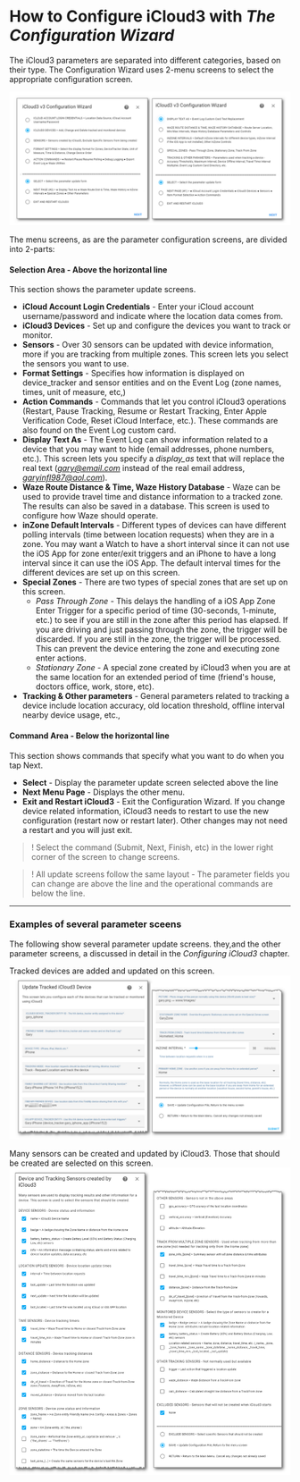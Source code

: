# How to Configure iCloud3 with *The Configuration Wizard*

The iCloud3 parameters are separated into different categories, based on their type. The Configuration Wizard uses 2-menu screens to select the appropriate configuration screen.

![](../images/cf-menu-1-2-sbs.png)

The menu screens, as are the parameter configuration screens, are divided into 2-parts:

#### Selection Area - Above the horizontal line

This section shows the parameter update screens.

- **iCloud Account Login Credentials** - Enter your iCloud account username/password and indicate where the location data comes from.
- **iCloud3 Devices** - Set up and configure the devices you want to track or monitor.
- **Sensors** - Over 30 sensors can be updated with device information, more if you are tracking from multiple zones. This screen lets you select the sensors you want to use.
- **Format Settings** - Specifies how information is displayed on device_tracker and sensor entities and on the Event Log (zone names, times, unit of measure, etc,)
- **Action Commands** - Commands that let you control iCloud3 operations (Restart, Pause Tracking, Resume or Restart Tracking, Enter Apple Verification Code, Reset iCloud Interface, etc.). These commands are also found on the Event Log custom card.
- **Display Text As** - The Event Log can show information related to a device that you may want to hide (email addresses, phone numbers, etc.). This screen lets you specify a *display_as* text that will replace the real text (*gary@email.com* instead of the real email address, *garyinfl987@aol.com*).
- **Waze Route Distance & Time, Waze History Database** - Waze can be used to provide travel time and distance information to a tracked zone. The results can also be saved in a database. This screen is used to configure how Waze should operate.
- **inZone Default Intervals** - Different types of devices can have different polling intervals (time between location requests) when they are in a zone. You may want a Watch to have a short interval since it can not use the iOS App for zone enter/exit triggers and an iPhone to have a long interval since it can use the iOS App. The default interval times for the different devices are set up on this screen. 
- **Special Zones** - There are two types of special zones that are set up on this screen.
  - *Pass Through Zone* - This delays the handling of a iOS App Zone Enter Trigger for a specific period of time (30-seconds, 1-minute, etc.) to see if you are still in the zone after this period has elapsed. If you are driving and just passing through the zone, the trigger will be discarded. If you are still in the zone, the trigger will be processed.  This can prevent the device entering the zone and executing zone enter actions.
  - *Stationary Zone* - A special zone created by iCloud3 when you are at the same location for an extended period of time (friend's house, doctors office, work, store, etc).
- **Tracking & Other parameters** - General parameters related to tracking a device include location accuracy, old location threshold, offline interval nearby device usage, etc., 

#### Command Area - Below the horizontal line

This section shows commands that specify what you want to do when you tap Next.

- **Select** - Display the parameter update screen selected above the line
- **Next Menu Page** - Displays the other menu.
- **Exit and Restart iCloud3** - Exit the Configuration Wizard. If you change device related information, iCloud3 needs to restart to use the new configuration (restart now or restart later). Other changes may not need a restart and you will just exit.

> ! Select the command (Submit, Next, Finish, etc) in the lower right corner of the screen to change screens.

> ! All update screens follow the same layout - The parameter fields you can change are above the line and the operational commands are below the line. 



------

### Examples of several parameter sceens

The following show several parameter update screens. they,and the other parameter screens, a discussed in detail in the *Configuring iCloud3* chapter.

Tracked devices are added and updated on this screen.
![](../images/cf-device-update.png)



Many sensors can be created and updated by iCloud3. Those that should be created are selected on this screen.
![](../images/cf-sensors.png)

